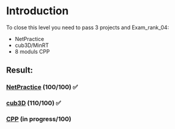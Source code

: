 # Introduction
To close this level you need to pass 3 projects and Exam_rank_04:
* NetPractice
* cub3D/MinRT
* 8 moduls CPP

## Result:
### [NetPractice](./NetPractice) (100/100) ✅ 
### [cub3D](./cub3D) (110/100) ✅ 
### [CPP](./cpp) (in progress/100)
